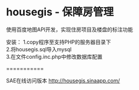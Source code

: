 housegis - 保障房管理
===========

使用百度地图API开发，实现住房项目及楼盘的标注功能  


安装：
1.copy程序至支持PHP的服务器目录下  
2.将housegis.sql导入mysql  
3.在文件config.inc.php中修改数据库配置  

===========

SAE在线访问版本
http://housegis.sinaapp.com/
